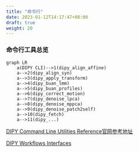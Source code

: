 ```yaml
---
title: "命令行"
date: 2023-01-12T14:17:47+08:00
draft: true
weight: 20
---
```






### 命令行工具总览

```mermaid
graph LR
    a(DIPY CLI)-->1(dipy_align_affine)
    a-->2(dipy_align_syn)
    a-->3(dipy_apply_transform)
    a-->4(dipy_buan_lmm)
    a-->5(dipy_buan_profiles)
    a-->6(dipy_correct_motion)
    a-->7(dipy_denoise_lpca)
    a-->8(dipy_denoise_mppca)
    a-->9(dipy_denoise_patch2self)
    a-->10(dipy_fetch)
    a-->11(dipy_...)
```
[DIPY Command Line Utilities Reference官网参考地址](https://dipy.org/documentation/1.5.0/reference_cmd/#workflows-reference)





[DIPY Workflows Interfaces](https://dipy.org/documentation/1.5.0/interfaces/)
